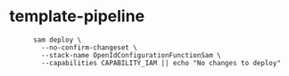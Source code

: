 # template-pipeline

          sam deploy \
            --no-confirm-changeset \
            --stack-name OpenIdConfigurationFunctionSam \
            --capabilities CAPABILITY_IAM || echo "No changes to deploy"
